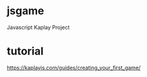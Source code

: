 # jsgame

Javascript Kaplay Project

# tutorial

https://kaplayjs.com/guides/creating_your_first_game/
